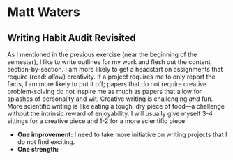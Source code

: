 # Matt Waters
## Writing Habit Audit Revisited

As I mentioned in the previous exercise (near the beginning of the semester), I like to write outlines for my work and flesh out the content section-by-section. I am more likely to get a headstart on assignments that require (read: *allow*) creativity. If a project requires me to only report the facts, I am more likely to put it off; papers that do not require creative problem-solving do not inspire me as much as papers that allow for splashes of personality and wit. Creative writing is challenging *and* fun. More scientific writing is like eating a tough, dry piece of food&mdash;a challenge without the intrinsic reward of enjoyability. I will usually give myself 3-4 sittings for a creative piece and 1-2 for a more scientific piece.

- **One improvement:** I need to take more initiative on writing projects that I do not find exciting.
- **One strength:**
